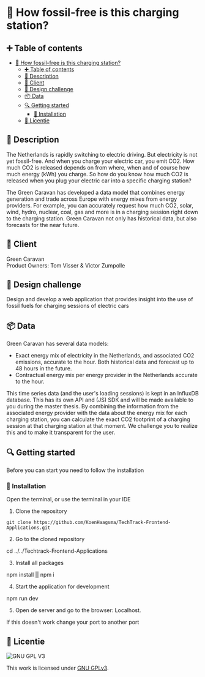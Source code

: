 # :seedling: How fossil-free is this charging station?


## :heavy_plus_sign: Table of contents
- [:seedling: How fossil-free is this charging station?](#seedling-how-fossil-free-is-this-charging-station)
  - [:heavy_plus_sign: Table of contents](#heavy_plus_sign-table-of-contents)
  - [:memo: Description](#memo-description)
  - [:construction_worker: Client](#construction_worker-client)
  - [:rocket: Design challenge](#rocket-design-challenge)
  - [:package: Data](#package-data)
  - [🔍 Getting started](#-getting-started)
    - [🔨 Installation](#-installation)
  - [:bookmark: Licentie](#bookmark-licentie)

## :memo: Description
The Netherlands is rapidly switching to electric driving. But electricity is not yet fossil-free. And when you charge your electric car, you emit CO2. How much CO2 is released depends on
from where, when and of course how much energy (kWh) you charge. So how do you know how much CO2 is released when you plug your electric car into a specific charging station?

The Green Caravan has developed a data model that combines energy generation and trade across Europe with energy mixes from energy providers. For example, you can accurately request how much CO2, solar, wind, hydro, nuclear, coal, gas and more is in a charging session right down to the charging station. Green Caravan not only has historical data, but also forecasts for the near future.

## :construction_worker: Client
Green Caravan  
Product Owners: Tom Visser & Victor Zumpolle

## :rocket: Design challenge
Design and develop a web application that provides insight into the use of fossil fuels for charging sessions of electric cars

## :package: Data
Green Caravan has several data models:
* Exact energy mix of electricity in the Netherlands, and associated CO2 emissions, accurate to the hour. Both historical data and forecast up to 48 hours in the future.
* Contractual energy mix per energy provider in the Netherlands accurate to the hour.

This time series data (and the user's loading sessions) is kept in an InfluxDB database. This has its own API and (JS) SDK and will be made available to you during the master thesis. By combining the information from the associated energy provider with the data about the energy mix for each charging station, you can calculate the exact CO2 footprint of a charging session at that charging station at that moment. We challenge you to realize this and to make it transparent for the user.

## 🔍 Getting started
Before you can start you need to follow the installation

### 🔨 Installation
Open the terminal, or use the terminal in your IDE

1. Clone the repository

``` git clone https://github.com/KoenHaagsma/TechTrack-Frontend-Applications.git ```

2. Go to the cloned repository

cd ../../Techtrack-Frontend-Applications

3. Install all packages

npm install || npm i

4. Start the application for development

npm run dev

5. Open de server and go to the browser: Localhost. 

If this doesn't work change your port to another port

## :bookmark: Licentie

![GNU GPL V3](https://www.gnu.org/graphics/gplv3-127x51.png)

This work is licensed under [GNU GPLv3](./LICENSE).
